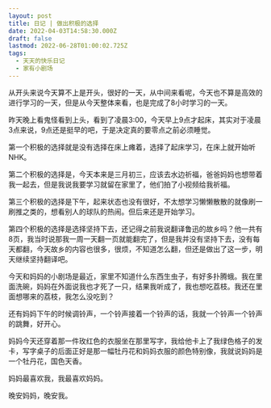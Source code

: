 ```yaml
---
layout: post
title: 日记 | 做出积极的选择
date: 2022-04-03T14:58:30.000Z
draft: false
lastmod: 2022-06-28T01:00:02.725Z
tags:
  - 天天的快乐日记
  - 家有小剧场
---
```

从开头来说今天算不上是开头，很好的一天，从中间来看呢，今天也不算是高效的进行学习的一天，但是从今天整体来看，也是完成了8小时学习的一天。

昨天晚上看鬼怪看到上头，看到了凌晨3:00，今天早上9点才起床，其实对于凌晨3点来说，9点还是挺早的吧，于是决定真的要零点之前必须睡觉。

第一个积极的选择就是没有选择在床上瘫着，选择了起床学习，在床上就开始听NHK。

第二个积极的选择是，今天本来是三月初三，应该去水边祈福，爸爸妈妈也想带着我一起去，但是我说我要学习就留在家里了，他们拍了小视频给我祈福。

第三个积极的选择是下午，起来状态也没有很好，不太想学习懒懒散散的就像刷一刷推之类的，想看别人的球队的热闹。但后来还是开始学习。

第四个积极的选择是选择坚持下去，还记得之前我说翻译鲁迅的故乡吗？他一共有8页，我当时说那我一周一天翻一页就能翻完了，但是我并没有坚持下去，没有每天都翻，今天故乡的内容也很多，很烦，不知道怎么翻，但还是做出了这一步，明天继续坚持翻译吧。

今天和妈妈的小剧场是最近，家里不知道什么东西生虫子，有好多扑腾蛾。我在里面洗碗，妈妈在外面说我也才死了一只，结果我听成了，我也想吃荔枝。我还在里面想哪来的荔枝，我怎么没吃到？

还有妈妈下午的时候调铃声，一个铃声接着一个铃声的话，我就一个铃声一个铃声的跳舞，好开心。

妈妈今天还穿着那一件玫红色的衣服坐在那里写字，我给他卡上了我绿色格子的发卡，写字桌子的后面正好是那一幅牡丹花和妈妈衣服的颜色特别像，我就说妈妈是一个牡丹花，国色天香。

妈妈最喜欢我，我最喜欢妈妈。

晚安妈妈，晚安我。
